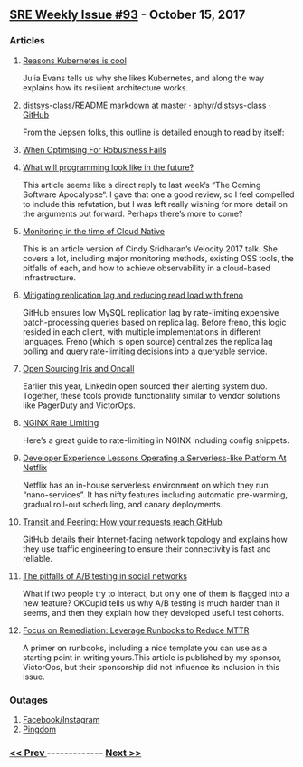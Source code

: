 ## [SRE Weekly Issue #93](https://sreweekly.com/sre-weekly-issue-93/) - October 15, 2017
### Articles

1. [Reasons Kubernetes is cool](https://jvns.ca/blog/2017/10/05/reasons-kubernetes-is-cool/)

    Julia Evans tells us why she likes Kubernetes, and along the way explains how its resilient architecture works.
1. [distsys-class/README.markdown at master · aphyr/distsys-class · GitHub](https://github.com/aphyr/distsys-class/blob/master/README.markdown)

    From the Jepsen folks, this outline is detailed enough to read by itself:
1. [When Optimising For Robustness Fails](http://www.alwaysagileconsulting.com/articles/when-optimising-for-robustness-fails/)

    
1. [What will programming look like in the future?](http://feedproxy.google.com/~r/HighScalability/~3/r60BASKWgrU/what-will-programming-look-like-in-the-future.html)

    This article seems like a direct reply to last week’s “The Coming Software Apocalypse“. I gave that one a good review, so I feel compelled to include this refutation, but I was left really wishing for more detail on the arguments put forward. Perhaps there’s more to come?
1. [Monitoring in the time of Cloud Native](https://medium.com/@copyconstruct/monitoring-in-the-time-of-cloud-native-c87c7a5bfa3e?__s=bwykwk1kcceogszq8abt)

    This is an article version of Cindy Sridharan’s Velocity 2017 talk. She covers a lot, including major monitoring methods, existing OSS tools, the pitfalls of each, and how to achieve observability in a cloud-based infrastructure.
1. [Mitigating replication lag and reducing read load with freno](https://githubengineering.com/mitigating-replication-lag-and-reducing-read-load-with-freno/)

    GitHub ensures low MySQL replication lag by rate-limiting expensive batch-processing queries based on replica lag. Before freno, this logic resided in each client, with multiple implementations in different languages. Freno (which is open source) centralizes the replica lag polling and query rate-limiting decisions into a queryable service.
1. [Open Sourcing Iris and Oncall](https://engineering.linkedin.com/blog/2017/06/open-sourcing-iris-and-oncall?__s=bwykwk1kcceogszq8abt)

    Earlier this year, LinkedIn open sourced their alerting system duo. Together, these tools provide functionality similar to vendor solutions like PagerDuty and VictorOps.
1. [NGINX Rate Limiting](https://dzone.com/articles/nginx-rate-limiting)

    Here’s a great guide to rate-limiting in NGINX including config snippets.
1. [Developer Experience Lessons Operating a Serverless-like Platform At Netflix](https://medium.com/netflix-techblog/developer-experience-lessons-operating-a-serverless-like-platform-at-netflix-part-ii-63a376c28228?source=rss----2615bd06b42e---4)

    Netflix has an in-house serverless environment on which they run “nano-services”. It has nifty features including automatic pre-warming, gradual roll-out scheduling, and canary deployments.
1. [Transit and Peering: How your requests reach GitHub](https://githubengineering.com/transit-and-peering-how-your-requests-reach-github/)

    GitHub details their Internet-facing network topology and explains how they use traffic engineering to ensure their connectivity is fast and reliable.
1. [The pitfalls of A/B testing in social networks](https://tech.okcupid.com/the-pitfalls-of-a-b-testing-in-social-networks/)

    What if two people try to interact, but only one of them is flagged into a new feature? OKCupid tells us why A/B testing is much harder than it seems, and then they explain how they developed useful test cohorts.
1. [Focus on Remediation: Leverage Runbooks to Reduce MTTR](https://victorops.com/blog/focus-on-remediation-leverage-runbooks-to-reduce-mttr/)

    A primer on runbooks, including a nice template you can use as a starting point in writing yours.This article is published by my sponsor, VictorOps, but their sponsorship did not influence its inclusion in this issue.
### Outages

1. [Facebook/Instagram](http://thenewdaily.com.au/life/tech/2017/10/12/facebook-instagram-global-outage/)
1. [Pingdom](http://status.pingdom.com/incidents/9f1x0g2dbv0w)

### [ << Prev ](sreweekly-92.md) ------------- [ Next >> ](sreweekly-94.md)